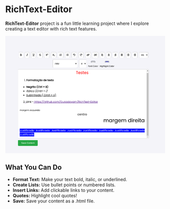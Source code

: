 # RichText-Editor

**RichText-Editor** project is a fun little learning project where I explore creating a text editor with rich text features.

![Editor Screenshot](https://github.com/Gupadovam/RichText-Editor/blob/main/RichText-Editor.png)

## What You Can Do

- **Format Text:** Make your text bold, italic, or underlined.
- **Create Lists:** Use bullet points or numbered lists.
- **Insert Links:** Add clickable links to your content.
- **Quotes:** Highlight cool quotes!
- **Save:**  Save your content as a .html file.
